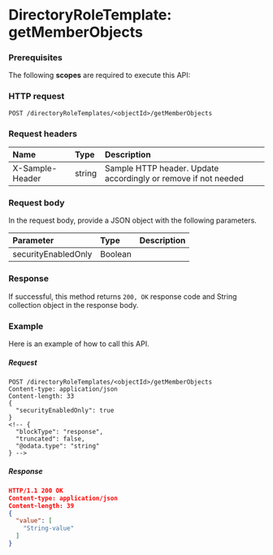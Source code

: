 # DirectoryRoleTemplate: getMemberObjects


### Prerequisites
The following **scopes** are required to execute this API: 
### HTTP request
<!-- { "blockType": "ignored" } -->
```http
POST /directoryRoleTemplates/<objectId>/getMemberObjects

```
### Request headers
| Name       | Type | Description|
|:---------------|:--------|:----------|
| X-Sample-Header  | string  | Sample HTTP header. Update accordingly or remove if not needed|

### Request body
In the request body, provide a JSON object with the following parameters.

| Parameter	   | Type	|Description|
|:---------------|:--------|:----------|
|securityEnabledOnly|Boolean||

### Response
If successful, this method returns `200, OK` response code and String collection object in the response body.

### Example
Here is an example of how to call this API.
##### Request
<!-- {
  "blockType": "request",
  "name": "directoryroletemplate_getmemberobjects"
}-->
```http
POST /directoryRoleTemplates/<objectId>/getMemberObjects
Content-type: application/json
Content-length: 33
{
  "securityEnabledOnly": true
}
<!-- {
  "blockType": "response",
  "truncated": false,
  "@odata.type": "string"
} -->
```
##### Response
```json
HTTP/1.1 200 OK
Content-type: application/json
Content-length: 39
{
  "value": [
    "String-value"
  ]
}
```

<!-- uuid: b51a359a-9a42-4686-baa7-c3d46701ed87
2015-10-16 22:29:33 UTC -->
<!-- {
  "type": "#page.annotation",
  "description": "DirectoryRoleTemplate: getMemberObjects",
  "keywords": "",
  "section": "documentation",
  "tocPath": ""
}-->